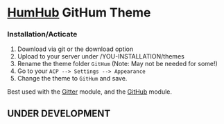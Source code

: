 # [HumHub](https://www.humhub.org) GitHum Theme

### Installation/Acticate
1. Download via git or the download option
2. Upload to your server under /YOU-INSTALLATION/themes
3. Rename the theme folder `GitHum` (Note: May not be needed for some!)
4. Go to your `ACP --> Settings --> Appearance`
5. Change the theme to `GitHum` and save.

Best used with the [Gitter](https://github.com/GreenVolume/humhub-gitter-module) module, and the [GitHub](https://github.com/GreenVolume/humhub-github-module) module.

## UNDER DEVELOPMENT
